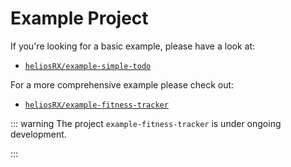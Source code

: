 # Example Project

If you're looking for a basic example, please have a look at:

- [`heliosRX/example-simple-todo`](https://github.com/heliosRX/example-simple-todo)

For a more comprehensive example please check out:

- [`heliosRX/example-fitness-tracker`](https://github.com/heliosRX/example-fitness-tracker)

::: warning
The project `example-fitness-tracker` is under ongoing development.
<!-- The project `example-team-todo` is still under development. -->
:::

<!--
::: tip
Firebase project can be found here:
- [https://console.firebase.google.com/u/0/project/heliosrx-demo1](https://console.firebase.google.com/u/0/project/heliosrx-demo1)
:::
-->
